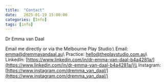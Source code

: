 ```yaml
---
title:  "Contact"
date:   2025-01-19 15:00:00
categories: [Info]
tags: [info]
---
```


Dr Emma van Daal

Email me directly or via the Melbourne Play Studio:\\
Email: [emma@dremmavandaal.au](mailto:emma@dremmavandaal.au)\\
Practice: [hello@theplaystudio.com.au](mailto:hello@theplaystudio.com.au)\\
LinkedIn: [https://www.linkedin.com/in/dr-emma-van-daal-b4a4281a/](https://www.linkedin.com/in/dr-emma-van-daal-b4a4281a/)\\
Instagram: [https://www.instagram.com/dremma_van_daal/](https://www.instagram.com/dremma_van_daal/)

